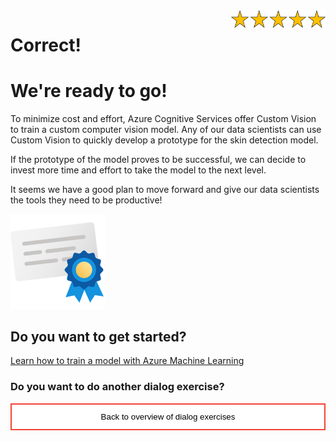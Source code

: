 <style>
.button  {
  border: none;
  color: black;
  padding: 12px 28px;
  background-color: white;
  border: 2px solid #008CBA;
  transition-duration: 0.4s;
  display: block;
  margin-left: auto;
  margin-right: auto;
}
.button:hover  {
  background-color: #008CBA;
  color: white; 
  border: 2px solid #008CBA;
}
.resetbutton  {
  border: none;
  color: black;
  width: 100%;
  padding: 12px 28px;
  background-color: white;
  border: 2px solid #f44336;
  transition-duration: 0.4s;
}
.resetbutton:hover  {
  background-color: #f44336;
  color: white; 
  border: 2px solid #f44336;
}
</style>

<img style="float: right;width:30%;" src="./media/5-points.png">

# Correct!

# We're ready to go!

To minimize cost and effort, Azure Cognitive Services offer Custom Vision to train a custom computer vision model. Any of our data scientists can use Custom Vision to quickly develop a prototype for the skin detection model.

If the prototype of the model proves to be successful, we can decide to invest more time and effort to take the model to the next level.

It seems we have a good plan to move forward and give our data scientists the tools they need to be productive!

<img style="width:30%;" src="./media/reward.png">

## Do you want to get started?

[Learn how to train a model with Azure Machine Learning](https://learn.microsoft.com/learn/modules/train-local-model-with-azure-mls/)

### Do you want to do another dialog exercise?

<button class="resetbutton" onclick="window.location.href='https://microsoftlearning.github.io/mslearn-aml-design/';">Back to overview of dialog exercises</button>
